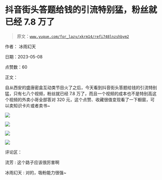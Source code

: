 # 抖音街头答题给钱的引流特别猛，粉丝就已经 7.8 万了

> 原文：[`www.yuque.com/for_lazy/xkrm14/refi748lnzshbym2`](https://www.yuque.com/for_lazy/xkrm14/refi748lnzshbym2)

作者： 冰雨幻天

日期：2023-05-08

点赞数：60

正文：

自从西安的盛唐密盒互动类节目火了之后，今天看到抖音街头答题给钱的引流特别猛，只有七八个视频，粉丝就已经 7.8 万了，而且一个视频的成本也不是特别高这个视频的外卖小哥全部答对 320 元，这个点赞、收藏很值变现看了一下橱窗，可以卖知识卡片或者卖书~

![](img/e75781472542ee7887c9a66c05514e15.png)

![](img/47484b624fdc4a313d4519824e9066c9.png)

![](img/1bb1d67e17beb6f28f28c4f61c2f2999.png)

![](img/4d90f20c990cbd2d1838ebfd7b3561b3.png)

评论区：

流芳 : 这个路子应该很厉害啊

冰雨幻天 : 对的，吸粉能力很强~

